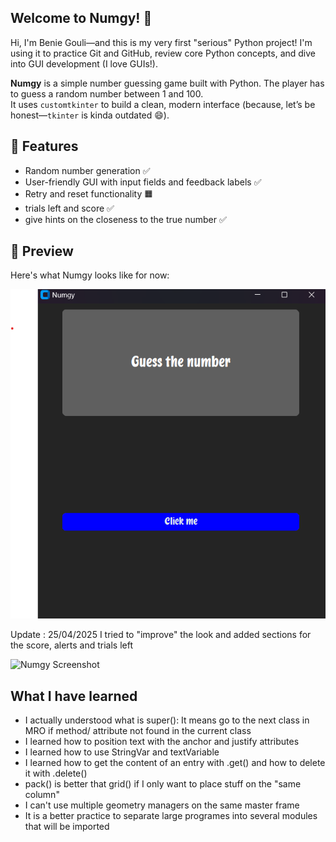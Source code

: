 ## Welcome to Numgy! 🎲

Hi, I'm Benie Gouli—and this is my very first "serious" Python project!
I'm using it to practice Git and GitHub, review core Python concepts, and dive into GUI development (I love GUIs!).

**Numgy** is a simple number guessing game built with Python. The player has to guess a random number between 1 and 100.  
It uses `customtkinter` to build a clean, modern interface (because, let’s be honest—`tkinter` is kinda outdated 😄).


## 🔧 Features
- Random number generation ✅
- User-friendly GUI with input fields and feedback labels ✅
- Retry and reset functionality 🟧
- trials left and score ✅
- give hints on the closeness to the true number ✅

## 📸 Preview

Here's what Numgy looks like for now:

![Numgy Screenshot](assets/small_Overview.png)

Update : 25/04/2025
I tried to "improve" the look and added sections for the score, alerts and trials left

![Numgy Screenshot](asset/interface_v3.png)


## What I have learned
- I actually understood what is super(): It means go to the next class in MRO if method/ attribute not found in the current class
- I learned how to position text with the anchor and justify attributes
- I learned how to use StringVar and textVariable
- I learned how to get the content of an entry with .get() and how to delete it with .delete()
- pack() is better that grid() if I only want to place stuff on the "same column"
- I can't use multiple geometry managers on the same master frame
- It is a better practice to separate large programes into several modules that will be imported


  



